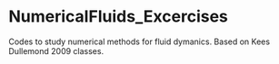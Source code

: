 # NumericalFluids_Excercises
Codes to study numerical methods for fluid dymanics. Based on Kees Dullemond 2009 classes.
